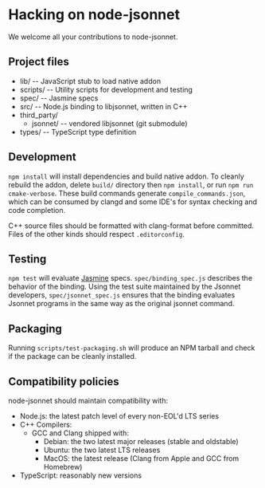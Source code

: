 # Hacking on node-jsonnet

We welcome all your contributions to node-jsonnet.

## Project files

- lib/ -- JavaScript stub to load native addon
- scripts/ -- Utility scripts for development and testing
- spec/ -- Jasmine specs
- src/ -- Node.js binding to libjsonnet, written in C++
- third_party/
  - jsonnet/ -- vendored libjsonnet (git submodule)
- types/ -- TypeScript type definition

## Development
`npm install` will install dependencies and build native addon. To cleanly rebuild the addon, delete `build/` directory then `npm install`, or run `npm run cmake-verbose`. These build commands generate `compile_commands.json`, which can be consumed by clangd and some IDE's for syntax checking and code completion.

C++ source files should be formatted with clang-format before committed. Files of the other kinds should respect `.editorconfig`.

## Testing
`npm test` will evaluate [Jasmine](https://jasmine.github.io/) specs. `spec/binding_spec.js` describes the behavior of the binding. Using the test suite maintained by the Jsonnet developers, `spec/jsonnet_spec.js` ensures that the binding evaluates Jsonnet programs in the same way as the original jsonnet command.

## Packaging

Running `scripts/test-packaging.sh` will produce an NPM tarball and check if the package can be cleanly installed.

## Compatibility policies

node-jsonnet should maintain compatibility with:

- Node.js: the latest patch level of every non-EOL'd LTS series
- C++ Compilers:
  - GCC and Clang shipped with:
    - Debian: the two latest major releases (stable and oldstable)
    - Ubuntu: the two latest LTS releases
    - MacOS: the latest release (Clang from Apple and GCC from Homebrew)
- TypeScript: reasonably new versions
